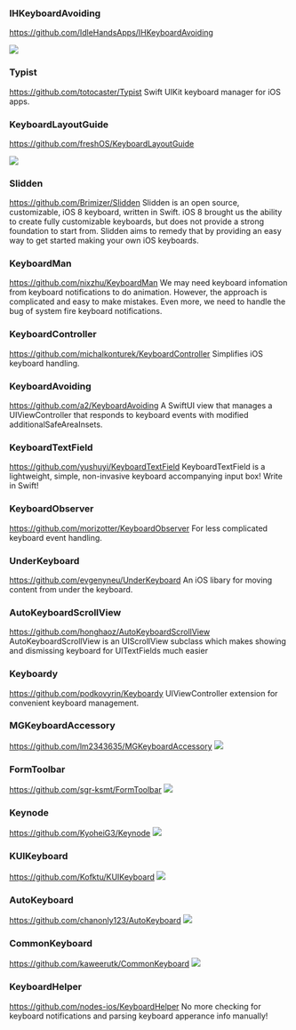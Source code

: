 ### IHKeyboardAvoiding
https://github.com/IdleHandsApps/IHKeyboardAvoiding

![](https://github.com/IdleHandsApps/IHKeyboardAvoiding/raw/gh-pages/IHKeyboardAvoidingDemo.gif)

### Typist
https://github.com/totocaster/Typist
Swift UIKit keyboard manager for iOS apps.

### KeyboardLayoutGuide
https://github.com/freshOS/KeyboardLayoutGuide

![](https://github.com/freshOS/KeyboardLayoutGuide/raw/master/Images/demo.gif)

### Slidden
https://github.com/Brimizer/Slidden
Slidden is an open source, customizable, iOS 8 keyboard, written in Swift. 
iOS 8 brought us the ability to create fully customizable keyboards, but does not provide a strong foundation to start from. 
Slidden aims to remedy that by providing an easy way to get started making your own iOS keyboards.

### KeyboardMan
https://github.com/nixzhu/KeyboardMan
We may need keyboard infomation from keyboard notifications to do animation. 
However, the approach is complicated and easy to make mistakes. 
Even more, we need to handle the bug of system fire keyboard notifications.

### KeyboardController
https://github.com/michalkonturek/KeyboardController
Simplifies iOS keyboard handling.

### KeyboardAvoiding
https://github.com/a2/KeyboardAvoiding
A SwiftUI view that manages a UIViewController that responds to keyboard events with modified additionalSafeAreaInsets.

### KeyboardTextField
https://github.com/yushuyi/KeyboardTextField
KeyboardTextField is a lightweight, simple, non-invasive keyboard accompanying input box! Write in Swift!

### KeyboardObserver
https://github.com/morizotter/KeyboardObserver
For less complicated keyboard event handling.

### UnderKeyboard
https://github.com/evgenyneu/UnderKeyboard
An iOS libary for moving content from under the keyboard.

### AutoKeyboardScrollView
https://github.com/honghaoz/AutoKeyboardScrollView
AutoKeyboardScrollView is an UIScrollView subclass which makes showing and dismissing keyboard for UITextFields much easier

### Keyboardy
https://github.com/podkovyrin/Keyboardy
UIViewController extension for convenient keyboard management.

### MGKeyboardAccessory
https://github.com/lm2343635/MGKeyboardAccessory
![](https://raw.githubusercontent.com/lm2343635/MGKeyboardAccessory/master/screenshot/demo.png)

### FormToolbar
https://github.com/sgr-ksmt/FormToolbar
![](https://github.com/sgr-ksmt/FormToolbar/raw/master/docs/sample.gif)

### Keynode
https://github.com/KyoheiG3/Keynode
![](https://user-images.githubusercontent.com/5707132/33164594-da5148ce-d076-11e7-93ec-54ae5ffef90e.gif)

### KUIKeyboard
https://github.com/Kofktu/KUIKeyboard
![](https://github.com/Kofktu/KUIKeyboard/raw/master/Screenshot/Example.gif)

### AutoKeyboard
https://github.com/chanonly123/AutoKeyboard
![](https://github.com/chanonly123/AutoKeyboard/raw/master/demo.gif)

### CommonKeyboard
https://github.com/kaweerutk/CommonKeyboard
![](https://user-images.githubusercontent.com/7533178/64553337-c5806c00-d36b-11e9-8fa6-e2cc5c4e1371.gif)

### KeyboardHelper
https://github.com/nodes-ios/KeyboardHelper
No more checking for keyboard notifications and parsing keyboard apperance info manually! 


